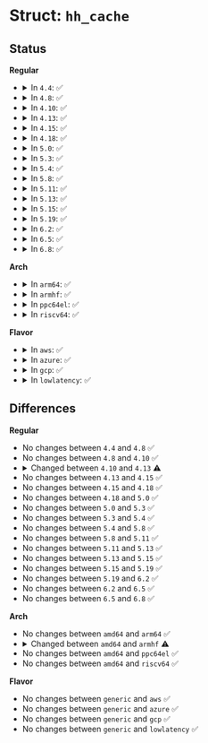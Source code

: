 # Struct: <code>hh_cache</code>

## Status
<b>Regular</b>
<ul>
<li>
<details>
<summary>In <code>4.4</code>: ✅</summary>

```c
struct hh_cache {
    u16 hh_len;
    u16 __pad;
    seqlock_t hh_lock;
    long unsigned int hh_data[16];
};
```
</details>
</li>
<li>
<details>
<summary>In <code>4.8</code>: ✅</summary>

```c
struct hh_cache {
    u16 hh_len;
    u16 __pad;
    seqlock_t hh_lock;
    long unsigned int hh_data[16];
};
```
</details>
</li>
<li>
<details>
<summary>In <code>4.10</code>: ✅</summary>

```c
struct hh_cache {
    u16 hh_len;
    u16 __pad;
    seqlock_t hh_lock;
    long unsigned int hh_data[16];
};
```
</details>
</li>
<li>
<details>
<summary>In <code>4.13</code>: ✅</summary>

```c
struct hh_cache {
    unsigned int hh_len;
    seqlock_t hh_lock;
    long unsigned int hh_data[16];
};
```
</details>
</li>
<li>
<details>
<summary>In <code>4.15</code>: ✅</summary>

```c
struct hh_cache {
    unsigned int hh_len;
    seqlock_t hh_lock;
    long unsigned int hh_data[16];
};
```
</details>
</li>
<li>
<details>
<summary>In <code>4.18</code>: ✅</summary>

```c
struct hh_cache {
    unsigned int hh_len;
    seqlock_t hh_lock;
    long unsigned int hh_data[16];
};
```
</details>
</li>
<li>
<details>
<summary>In <code>5.0</code>: ✅</summary>

```c
struct hh_cache {
    unsigned int hh_len;
    seqlock_t hh_lock;
    long unsigned int hh_data[16];
};
```
</details>
</li>
<li>
<details>
<summary>In <code>5.3</code>: ✅</summary>

```c
struct hh_cache {
    unsigned int hh_len;
    seqlock_t hh_lock;
    long unsigned int hh_data[16];
};
```
</details>
</li>
<li>
<details>
<summary>In <code>5.4</code>: ✅</summary>

```c
struct hh_cache {
    unsigned int hh_len;
    seqlock_t hh_lock;
    long unsigned int hh_data[16];
};
```
</details>
</li>
<li>
<details>
<summary>In <code>5.8</code>: ✅</summary>

```c
struct hh_cache {
    unsigned int hh_len;
    seqlock_t hh_lock;
    long unsigned int hh_data[16];
};
```
</details>
</li>
<li>
<details>
<summary>In <code>5.11</code>: ✅</summary>

```c
struct hh_cache {
    unsigned int hh_len;
    seqlock_t hh_lock;
    long unsigned int hh_data[16];
};
```
</details>
</li>
<li>
<details>
<summary>In <code>5.13</code>: ✅</summary>

```c
struct hh_cache {
    unsigned int hh_len;
    seqlock_t hh_lock;
    long unsigned int hh_data[16];
};
```
</details>
</li>
<li>
<details>
<summary>In <code>5.15</code>: ✅</summary>

```c
struct hh_cache {
    unsigned int hh_len;
    seqlock_t hh_lock;
    long unsigned int hh_data[16];
};
```
</details>
</li>
<li>
<details>
<summary>In <code>5.19</code>: ✅</summary>

```c
struct hh_cache {
    unsigned int hh_len;
    seqlock_t hh_lock;
    long unsigned int hh_data[16];
};
```
</details>
</li>
<li>
<details>
<summary>In <code>6.2</code>: ✅</summary>

```c
struct hh_cache {
    unsigned int hh_len;
    seqlock_t hh_lock;
    long unsigned int hh_data[16];
};
```
</details>
</li>
<li>
<details>
<summary>In <code>6.5</code>: ✅</summary>

```c
struct hh_cache {
    unsigned int hh_len;
    seqlock_t hh_lock;
    long unsigned int hh_data[16];
};
```
</details>
</li>
<li>
<details>
<summary>In <code>6.8</code>: ✅</summary>

```c
struct hh_cache {
    unsigned int hh_len;
    seqlock_t hh_lock;
    long unsigned int hh_data[16];
};
```
</details>
</li>
</ul>
<b>Arch</b>
<ul>
<li>
<details>
<summary>In <code>arm64</code>: ✅</summary>

```c
struct hh_cache {
    unsigned int hh_len;
    seqlock_t hh_lock;
    long unsigned int hh_data[16];
};
```
</details>
</li>
<li>
<details>
<summary>In <code>armhf</code>: ✅</summary>

```c
struct hh_cache {
    unsigned int hh_len;
    seqlock_t hh_lock;
    long unsigned int hh_data[32];
};
```
</details>
</li>
<li>
<details>
<summary>In <code>ppc64el</code>: ✅</summary>

```c
struct hh_cache {
    unsigned int hh_len;
    seqlock_t hh_lock;
    long unsigned int hh_data[16];
};
```
</details>
</li>
<li>
<details>
<summary>In <code>riscv64</code>: ✅</summary>

```c
struct hh_cache {
    unsigned int hh_len;
    seqlock_t hh_lock;
    long unsigned int hh_data[16];
};
```
</details>
</li>
</ul>
<b>Flavor</b>
<ul>
<li>
<details>
<summary>In <code>aws</code>: ✅</summary>

```c
struct hh_cache {
    unsigned int hh_len;
    seqlock_t hh_lock;
    long unsigned int hh_data[16];
};
```
</details>
</li>
<li>
<details>
<summary>In <code>azure</code>: ✅</summary>

```c
struct hh_cache {
    unsigned int hh_len;
    seqlock_t hh_lock;
    long unsigned int hh_data[16];
};
```
</details>
</li>
<li>
<details>
<summary>In <code>gcp</code>: ✅</summary>

```c
struct hh_cache {
    unsigned int hh_len;
    seqlock_t hh_lock;
    long unsigned int hh_data[16];
};
```
</details>
</li>
<li>
<details>
<summary>In <code>lowlatency</code>: ✅</summary>

```c
struct hh_cache {
    unsigned int hh_len;
    seqlock_t hh_lock;
    long unsigned int hh_data[16];
};
```
</details>
</li>
</ul>

## Differences
<b>Regular</b>
<ul>
<li>
No changes between <code>4.4</code> and <code>4.8</code> ✅
</li>
<li>
No changes between <code>4.8</code> and <code>4.10</code> ✅
</li>
<li>
<details>
<summary>Changed between <code>4.10</code> and <code>4.13</code> ⚠️</summary>
<ul>
<li>
<b>Field removed. </b>
<code>u16 __pad</code>
</li>
<li>
<b>Field type changed. </b>
<code>u16 hh_len</code> ➡️ <code>unsigned int hh_len</code>
</li>
</ul>
</details>
</li>
<li>
No changes between <code>4.13</code> and <code>4.15</code> ✅
</li>
<li>
No changes between <code>4.15</code> and <code>4.18</code> ✅
</li>
<li>
No changes between <code>4.18</code> and <code>5.0</code> ✅
</li>
<li>
No changes between <code>5.0</code> and <code>5.3</code> ✅
</li>
<li>
No changes between <code>5.3</code> and <code>5.4</code> ✅
</li>
<li>
No changes between <code>5.4</code> and <code>5.8</code> ✅
</li>
<li>
No changes between <code>5.8</code> and <code>5.11</code> ✅
</li>
<li>
No changes between <code>5.11</code> and <code>5.13</code> ✅
</li>
<li>
No changes between <code>5.13</code> and <code>5.15</code> ✅
</li>
<li>
No changes between <code>5.15</code> and <code>5.19</code> ✅
</li>
<li>
No changes between <code>5.19</code> and <code>6.2</code> ✅
</li>
<li>
No changes between <code>6.2</code> and <code>6.5</code> ✅
</li>
<li>
No changes between <code>6.5</code> and <code>6.8</code> ✅
</li>
</ul>
<b>Arch</b>
<ul>
<li>
No changes between <code>amd64</code> and <code>arm64</code> ✅
</li>
<li>
<details>
<summary>Changed between <code>amd64</code> and <code>armhf</code> ⚠️</summary>
<ul>
<li>
<b>Field type changed. </b>
<code>long unsigned int hh_data[16]</code> ➡️ <code>long unsigned int hh_data[32]</code>
</li>
</ul>
</details>
</li>
<li>
No changes between <code>amd64</code> and <code>ppc64el</code> ✅
</li>
<li>
No changes between <code>amd64</code> and <code>riscv64</code> ✅
</li>
</ul>
<b>Flavor</b>
<ul>
<li>
No changes between <code>generic</code> and <code>aws</code> ✅
</li>
<li>
No changes between <code>generic</code> and <code>azure</code> ✅
</li>
<li>
No changes between <code>generic</code> and <code>gcp</code> ✅
</li>
<li>
No changes between <code>generic</code> and <code>lowlatency</code> ✅
</li>
</ul>
